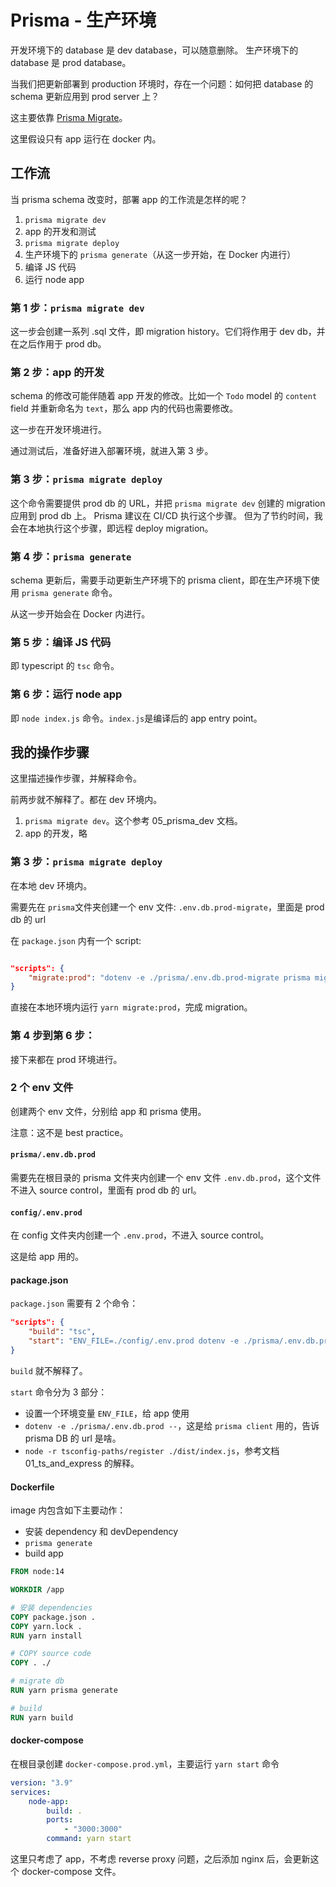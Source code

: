 # Prisma - 生产环境

开发环境下的 database 是 dev database，可以随意删除。
生产环境下的 database 是 prod database。

当我们把更新部署到 production 环境时，存在一个问题：如何把 database 的 schema 更新应用到 prod server 上？

这主要依靠 [Prisma Migrate](https://www.prisma.io/docs/concepts/components/prisma-migrate)。

这里假设只有 app 运行在 docker 内。

## 工作流

当 prisma schema 改变时，部署 app 的工作流是怎样的呢？

1. `prisma migrate dev`
2. app 的开发和测试
3. `prisma migrate deploy`
4. 生产环境下的 `prisma generate`（从这一步开始，在 Docker 内进行）
5. 编译 JS 代码
6. 运行 node app

### 第 1 步：`prisma migrate dev`

这一步会创建一系列 .sql 文件，即 migration history。它们将作用于 dev db，并在之后作用于 prod db。

### 第 2 步：app 的开发

schema 的修改可能伴随着 app 开发的修改。比如一个 `Todo` model 的 `content` field 并重新命名为 `text`，那么 app 内的代码也需要修改。

这一步在开发环境进行。

通过测试后，准备好进入部署环境，就进入第 3 步。

### 第 3 步：`prisma migrate deploy`

这个命令需要提供 prod db 的 URL，并把 `prisma migrate dev` 创建的 migration 应用到 prod db 上。
Prisma 建议在 CI/CD 执行这个步骤。
但为了节约时间，我会在本地执行这个步骤，即远程 deploy migration。

### 第 4 步：`prisma generate`

schema 更新后，需要手动更新生产环境下的 prisma client，即在生产环境下使用 `prisma generate` 命令。

从这一步开始会在 Docker 内进行。

### 第 5 步：编译 JS 代码

即 typescript 的 `tsc` 命令。

### 第 6 步：运行 node app

即 `node index.js` 命令。`index.js`是编译后的 app entry point。

## 我的操作步骤

这里描述操作步骤，并解释命令。

前两步就不解释了。都在 dev 环境内。

1. `prisma migrate dev`。这个参考 05_prisma_dev 文档。
2. app 的开发，略

### 第 3 步：`prisma migrate deploy`

在本地 dev 环境内。

需要先在 `prisma`文件夹创建一个 env 文件: `.env.db.prod-migrate`，里面是 prod db 的 url

在 `package.json` 内有一个 script:

```json

"scripts": {
    "migrate:prod": "dotenv -e ./prisma/.env.db.prod-migrate prisma migrate deploy",
}

```

直接在本地环境内运行 `yarn migrate:prod`，完成 migration。

### 第 4 步到第 6 步：

接下来都在 prod 环境进行。

### 2 个 env 文件

创建两个 env 文件，分别给 app 和 prisma 使用。

注意：这不是 best practice。

#### `prisma/.env.db.prod`

需要先在根目录的 prisma 文件夹内创建一个 env 文件 `.env.db.prod`，这个文件不进入 source control，里面有 prod db 的 url。

#### `config/.env.prod`

在 config 文件夹内创建一个 `.env.prod`，不进入 source control。

这是给 app 用的。

#### package.json

`package.json` 需要有 2 个命令：

```json
"scripts": {
    "build": "tsc",
    "start": "ENV_FILE=./config/.env.prod dotenv -e ./prisma/.env.db.prod -- node -r tsconfig-paths/register ./dist/index.js"
}
```

`build` 就不解释了。

`start` 命令分为 3 部分：

-   设置一个环境变量 `ENV_FILE`，给 app 使用
-   `dotenv -e ./prisma/.env.db.prod --`，这是给 `prisma client` 用的，告诉 prisma DB 的 url 是啥。
-   `node -r tsconfig-paths/register ./dist/index.js`，参考文档 01_ts_and_express 的解释。

#### Dockerfile

image 内包含如下主要动作：

-   安装 dependency 和 devDependency
-   `prisma generate`
-   build app

```dockerfile
FROM node:14

WORKDIR /app

# 安装 dependencies
COPY package.json .
COPY yarn.lock .
RUN yarn install

# COPY source code
COPY . ./

# migrate db
RUN yarn prisma generate

# build
RUN yarn build

```

#### docker-compose

在根目录创建 `docker-compose.prod.yml`，主要运行 `yarn start` 命令

```yml
version: "3.9"
services:
    node-app:
        build: .
        ports:
            - "3000:3000"
        command: yarn start
```

这里只考虑了 app，不考虑 reverse proxy 问题，之后添加 nginx 后，会更新这个 docker-compose 文件。
